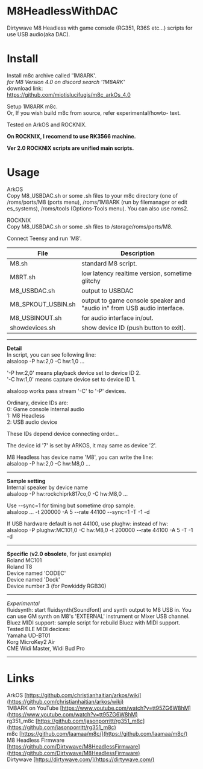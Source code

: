 # M8HeadlessWithDAC
Dirtywave M8 Headless with game console (RG351, R36S etc...) scripts for use USB audio(aka DAC).

# Install  
Install m8c archive called '1M8ARK'.  
*for M8 Version 4.0 on discord search '1M8ARK'*   
download link:  
https://github.com/miotislucifugis/m8c_arkOs_4.0  
  
Setup 1M8ARK m8c.  
Or, If you wish build m8c from source, refer experimental/howto- text.
  
Tested on ArkOS and ROCKNIX.  

**On ROCKNIX, I recomend to use RK3566 machine.**  
  
**Ver 2.0 ROCKNIX scripts are unified main scripts.**  

  
# Usage  
ArkOS  
Copy M8_USBDAC.sh or some .sh files to your m8c directory (one of /roms/ports/M8 (ports menu), /roms/1M8ARK (run by filemanager or edit es_systems), /roms/tools (Options-Tools menu). You can also use roms2.

ROCKNIX  
Copy M8_USBDAC.sh or some .sh files to /storage/roms/ports/M8.  
  
Connect Teensy and run 'M8'.  
  
|File|Description|
|---|---|
|M8.sh|standard M8 script.|  
|M8RT.sh|low latency realtime version, sometime glitchy|  
|M8_USBDAC.sh|output to USBDAC|  
|M8_SPKOUT_USBIN.sh|output to game console speaker and "audio in" from USB audio interface.|  
|M8_USBINOUT.sh|for audio interface in/out.|  
|showdevices.sh|show device ID (push button to exit).|  
  
---
  

**Detail**  
In script, you can see following line:  
alsaloop -P hw:2,0 -C hw:1,0 ...  
  
'-P hw:2,0' means playback device set to device ID 2.  
'-C hw:1,0' means capture device set to device ID 1.  
  
alsaloop works pass stream '-C' to '-P' devices.  

Ordinary, device IDs are:  
0: Game console internal audio  
1: M8 Headless  
2: USB audio device  

These IDs depend device connecting order...  

The device id '7' is set by ARKOS, it may same as device '2'.  

M8 Headless has device name 'M8', you can write the line:  
alsaloop -P hw:2,0 -C hw:M8,0 ...  

---
**Sample setting**  
Internal speaker by device name  
alsaloop -P hw:rockchiprk817co,0 -C hw:M8,0 ...  
    
Use --sync=1 for timing but sometime drop sample.  
alsaloop ... -t 200000 -A 5 --rate 44100 --sync=1 -T -1 -d  
  
If USB hardware default is not 44100, use plughw: instead of hw:  
alsaloop -P plughw:MC101,0 -C hw:M8,0 -t 200000 --rate 44100 -A 5 -T -1 -d  
  
---
**Specific**  (**v2.0 obsolete**, for just  example)  
Roland MC101  
Roland T8  
Device named 'CODEC'  
Device named 'Dock'  
Device number 3 (for Powkiddy RGB30)  

---
*Experimental*  
fluidsynth: start fluidsynth(Soundfont) and synth output to M8 USB in.  You can use GM synth on M8's 'EXTERNAL' instrument or Mixer USB channel.   
Bluez MIDI support: sample script for rebuild Bluez with MIDI support.  
Tested BLE MIDI decices:  
Yamaha UD-BT01  
Korg MicroKey2 Air  
CME Widi Master, Widi Bud Pro  

---
# Links
ArkOS [https://github.com/christianhaitian/arkos/wiki](https://github.com/christianhaitian/arkos/wiki)  
1M8ARK on YouTube [https://www.youtube.com/watch?v=tt95ZG6W8hM](https://www.youtube.com/watch?v=tt95ZG6W8hM)  
rg351_m8c [https://github.com/jasonporritt/rg351_m8c](https://github.com/jasonporritt/rg351_m8c)  
m8c [https://github.com/laamaa/m8c/](https://github.com/laamaa/m8c/)  
M8 Headless Firmware [https://github.com/Dirtywave/M8HeadlessFirmware](https://github.com/Dirtywave/M8HeadlessFirmware)  
Dirtywave [https://dirtywave.com/](https://dirtywave.com/)  
